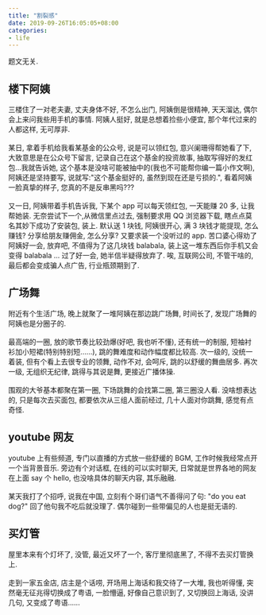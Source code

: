 ```yaml
---
title: "割裂感"
date: 2019-09-26T16:05:05+08:00
categories:
- life
---
```


题文无关.

## 楼下阿姨

三楼住了一对老夫妻, 丈夫身体不好, 不怎么出门, 阿姨倒是很精神, 天天溜达, 偶尔会上来问我些用手机的事情. 阿姨人挺好, 就是总想着捡些小便宜, 那个年代过来的人都这样, 无可厚非.
</br>
</br>
某日, 拿着手机给我看某基金的公众号, 说是可以领红包, 意兴阑珊得帮她看了下, 大致意思是在公众号下留言, 记录自己在这个基金的投资故事,
抽取写得好的发红包...我就告诉她, 这个基本是没啥可能被抽中的(我也不可能帮你编一篇小作文啊), 阿姨还是坚持要写, 说就写:"这个基金挺好的, 虽然到现在还是亏损的.", 看着阿姨一脸真挚的样子, 您真的不是反串黑吗???
</br>
</br>
又一日, 阿姨带着手机告诉我, 下某个 app 可以每天领红包, 一天能赚 20 多, 让我帮她装. 无奈尝试下一个,从微信里点过去, 强制要求用 QQ 浏览器下载, 瞎点点莫名其妙下成功了安装包, 装上. 默认送 1 块钱, 阿姨很开心, 满 3 块钱才能提现, 怎么赚钱? 分享给朋友赚佣金, 怎么分享? 又要求装一个没听过的 app. 苦口婆心得劝了阿姨好一会, 放弃吧, 不值得为了这几块钱 balabala, 装上这一堆东西后你手机又会变得 balabala ... 过了好一会, 她半信半疑得放弃了. 唉, 互联网公司, 不管干啥的, 最后都会变成骗人点广告, 行业瓶颈期到了.

## 广场舞

附近有个生活广场, 晚上就聚了一堆阿姨在那边跳广场舞, 时间长了, 发现广场舞的阿姨也是分圈子的.
</br>
</br>
最高端的一圈, 放的歌节奏比较劲爆(好吧, 我也听不懂), 还有统一的制服, 短袖衬衫加小短裙(特别特别短......), 跳的舞难度和动作幅度都比较高.
次一级的, 没统一着装, 但有个看上去很专业的领舞, 动作不对, 会呵斥, 跳的以舒缓的舞曲居多.
再次一级, 无组织无纪律, 跳得与其说是舞, 更接近广播体操.
</br>
</br>
围观的大爷基本都聚在第一圈, 下场跳舞的会找第二圈, 第三圈没人看. 没啥想表达的, 只是每次去买面包, 都要依次从三组人面前经过, 几十人面对你跳舞, 感觉有点奇怪.

## youtube 网友 


youtube 上有些频道, 专门以直播的方式放一些舒缓的 BGM, 工作时候我经常点开一个当背景音乐. 旁边有个对话框, 在线的可以实时聊天, 日常就是世界各地的网友在上面 say 个 hello, 也没啥具体的聊天内容, 其乐融融.
</br>
</br>
某天我打了个招呼, 说我在中国, 立刻有个哥们语气不善得问了句: "do you eat dog?" 回了他句我不吃后就没理了. 偶尔碰到一些带偏见的人也是挺无语的.

## 买灯管

屋里本来有个灯坏了, 没管, 最近又坏了一个, 客厅里彻底黑了, 不得不去买灯管换上.
</br>
</br>
走到一家五金店, 店主是个话唠, 开场用上海话和我交待了一大堆, 我也听得懂, 突然毫无征兆得切换成了粤语, 一脸懵逼, 好像自己意识到了, 又切换回上海话, 没讲几句, 又变成了粤语......
